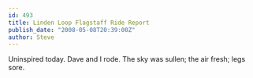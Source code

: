 ```yaml
---
id: 493
title: Linden Loop Flagstaff Ride Report
publish_date: "2008-05-08T20:39:00Z"
author: Steve
---
```

Uninspired today. Dave and I rode. The sky was sullen; the air fresh; legs sore.
